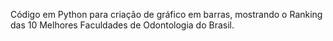 Código em Python para criação de gráfico em barras, mostrando o Ranking das 10 Melhores Faculdades de Odontologia do Brasil.
